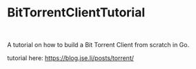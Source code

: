 # BitTorrentClientTutorial
<br/>

A tutorial on how to build a Bit Torrent Client from scratch in Go.

tutorial here: https://blog.jse.li/posts/torrent/
